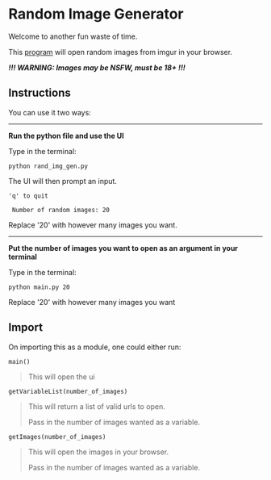 # Random Image Generator

Welcome to another fun waste of time.

This [program](main.py) will open random images from imgur in your browser.

**_!!! WARNING: Images may be NSFW, must be 18+ !!!_**

## Instructions

You can use it two ways:

---

**Run the python file and use the UI**

Type in the terminal:

`python rand_img_gen.py`

The UI will then prompt an input.

```
'q' to quit

 Number of random images: 20
```

Replace '20' with however many images you want.

---

**Put the number of images you want to open as an argument in your terminal**

Type in the terminal:

`python main.py 20`

Replace '20' with however many images you want

## Import

On importing this as a module, one could either run:

`main()`

> This will open the ui

`getVariableList(number_of_images)`

> This will return a list of valid urls to open.
>
> Pass in the number of images wanted as a variable.

`getImages(number_of_images)`

>This will open the images in your browser.
>
>Pass in the number of images wanted as a variable.
